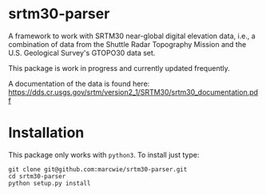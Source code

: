 # srtm30-parser
A framework to work with SRTM30 near-global digital elevation data, i.e., a combination of data from the Shuttle Radar Topography Mission and the U.S. Geological Survey's GTOPO30 data set. 

This package is work in progress and currently updated frequently.

A documentation of the data is found here: https://dds.cr.usgs.gov/srtm/version2_1/SRTM30/srtm30_documentation.pdf

# Installation

This package only works with `python3`. To install just type:
```
git clone git@github.com:marcwie/srtm30-parser.git
cd srtm30-parser
python setup.py install
```
